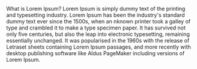 What is Lorem Ipsum?
Lorem Ipsum is simply dummy text of the
printing and typesetting industry. Lorem
Ipsum has been the industry's standard
dummy text ever since the 1500s, when an 
nknown printer took a galley of type and 
crambled it to make a type specimen paper.
It has survived not only five centuries,
but also the leap into electronic
typesetting, remaining essentially
unchanged. It was popularised in the
1960s with the release of Letraset sheets
containing Lorem Ipsum passages, and more
recently with desktop publishing software
like Aldus PageMaker including versions
of Lorem Ipsum.
